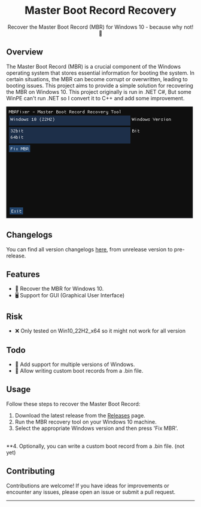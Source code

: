 <h1 align="center">
  Master Boot Record Recovery
</h1>

<p align="center">Recover the Master Boot Record (MBR) for Windows 10 - because why not! 🚀</p>

## Overview

The Master Boot Record (MBR) is a crucial component of the Windows operating system that stores essential information for booting the system. In certain situations, the MBR can become corrupt or overwritten, leading to booting issues. This project aims to provide a simple solution for recovering the MBR on Windows 10. This project originally is run in .NET C#, But some WinPE can't run .NET so I convert it to C++ and add some improvement.

![](https://raw.githubusercontent.com/ThangCNVN/MBRFixer/main/preview.PNG)

## Changelogs
You can find all version changelogs [here](https://github.com/ThangCNVN/MBRFixer/blob/main/changelogs.md), from unrelease version to pre-release.

## Features

- 🔄 Recover the MBR for Windows 10.
- 🖥️ Support for GUI (Graphical User Interface)

## Risk

- ❌ Only tested on Win10_22H2_x64 so it might not work for all version

## Todo

- 📂 Add support for multiple versions of Windows.
- 💾 Allow writing custom boot records from a .bin file.

## Usage

Follow these steps to recover the Master Boot Record:

1. Download the latest release from the [Releases](https://github.com/ThangCNVN/MBRFixer/releases) page.
2. Run the MBR recovery tool on your Windows 10 machine.
3. Select the appropriate Windows version and then press 'Fix MBR'.
<br>
**4. Optionally, you can write a custom boot record from a .bin file. (not yet)

## Contributing

Contributions are welcome! If you have ideas for improvements or encounter any issues, please open an issue or submit a pull request.

---

